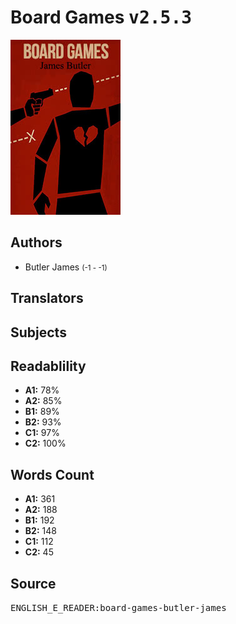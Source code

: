 # Board Games <kbd>v2.5.3</kbd>

![](./cover.medium.jpg "")

## Authors


 - Butler James <small>(-1 - -1)</small>

## Translators



## Subjects



## Readablility


 - **A1:** 78%
 - **A2:** 85%
 - **B1:** 89%
 - **B2:** 93%
 - **C1:** 97%
 - **C2:** 100%

## Words Count


 - **A1:** 361
 - **A2:** 188
 - **B1:** 192
 - **B2:** 148
 - **C1:** 112
 - **C2:** 45

## Source


<kbd>ENGLISH_E_READER:board-games-butler-james</kbd>

